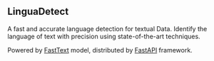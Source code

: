 ## LinguaDetect

A fast and accurate language detection for textual Data. 
Identify the language of text with precision using state-of-the-art techniques. 

Powered by <a href="https://github.com/facebookresearch/fastText/">FastText</a> model, distributed by <a href="https://github.com/tiangolo/fastapi">FastAPI</a> framework.